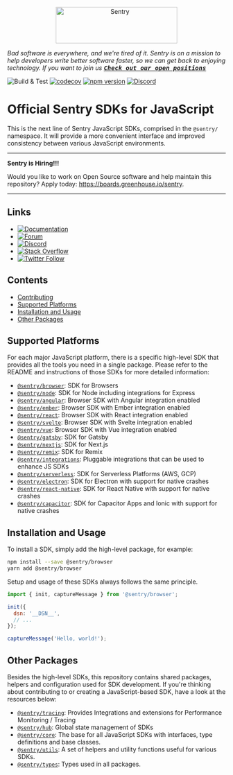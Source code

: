 <p align="center">
  <a href="https://sentry.io/?utm_source=github&utm_medium=logo" target="_blank">
    <img src="https://sentry-brand.storage.googleapis.com/sentry-wordmark-dark-280x84.png" alt="Sentry" width="280" height="84">
  </a>
</p>

_Bad software is everywhere, and we're tired of it. Sentry is on a mission to help developers write better software
faster, so we can get back to enjoying technology. If you want to join us
[<kbd>**Check out our open positions**</kbd>](https://sentry.io/careers/)_

![Build & Test](https://github.com/getsentry/sentry-javascript/workflows/Build%20&%20Test/badge.svg)
[![codecov](https://codecov.io/gh/getsentry/sentry-javascript/branch/master/graph/badge.svg)](https://codecov.io/gh/getsentry/sentry-javascript)
[![npm version](https://img.shields.io/npm/v/@sentry/core.svg)](https://www.npmjs.com/package/@sentry/core)
[![Discord](https://img.shields.io/discord/621778831602221064)](https://discord.gg/Ww9hbqr)

# Official Sentry SDKs for JavaScript

This is the next line of Sentry JavaScript SDKs, comprised in the `@sentry/` namespace. It will provide a more
convenient interface and improved consistency between various JavaScript environments.

---

**Sentry is Hiring!!!**

Would you like to work on Open Source software and help maintain this repository? Apply today:
https://boards.greenhouse.io/sentry.

---

## Links

- [![Documentation](https://img.shields.io/badge/documentation-sentry.io-green.svg)](https://docs.sentry.io/quickstart/)
- [![Forum](https://img.shields.io/badge/forum-sentry-green.svg)](https://forum.sentry.io/c/sdks)
- [![Discord](https://img.shields.io/discord/621778831602221064)](https://discord.gg/Ww9hbqr)
- [![Stack Overflow](https://img.shields.io/badge/stack%20overflow-sentry-green.svg)](http://stackoverflow.com/questions/tagged/sentry)
- [![Twitter Follow](https://img.shields.io/twitter/follow/getsentry?label=getsentry&style=social)](https://twitter.com/intent/follow?screen_name=getsentry)

## Contents

- [Contributing](https://github.com/getsentry/sentry-javascript/blob/master/CONTRIBUTING.md)
- [Supported Platforms](#supported-platforms)
- [Installation and Usage](#installation-and-usage)
- [Other Packages](#other-packages)

## Supported Platforms

For each major JavaScript platform, there is a specific high-level SDK that provides all the tools you need in a single
package. Please refer to the README and instructions of those SDKs for more detailed information:

- [`@sentry/browser`](https://github.com/getsentry/sentry-javascript/tree/master/packages/browser): SDK for Browsers
- [`@sentry/node`](https://github.com/getsentry/sentry-javascript/tree/master/packages/node): SDK for Node including
  integrations for Express
- [`@sentry/angular`](https://github.com/getsentry/sentry-javascript/tree/master/packages/angular): Browser SDK with
  Angular integration enabled
- [`@sentry/ember`](https://github.com/getsentry/sentry-javascript/tree/master/packages/ember): Browser SDK with Ember
  integration enabled
- [`@sentry/react`](https://github.com/getsentry/sentry-javascript/tree/master/packages/react): Browser SDK with React
  integration enabled
- [`@sentry/svelte`](https://github.com/getsentry/sentry-javascript/tree/master/packages/svelte): Browser SDK with
  Svelte integration enabled
- [`@sentry/vue`](https://github.com/getsentry/sentry-javascript/tree/master/packages/vue): Browser SDK with Vue
  integration enabled
- [`@sentry/gatsby`](https://github.com/getsentry/sentry-javascript/tree/master/packages/gatsby): SDK for Gatsby
- [`@sentry/nextjs`](https://github.com/getsentry/sentry-javascript/tree/master/packages/nextjs): SDK for Next.js
- [`@sentry/remix`](https://github.com/getsentry/sentry-javascript/tree/master/packages/remix): SDK for Remix
- [`@sentry/integrations`](https://github.com/getsentry/sentry-javascript/tree/master/packages/integrations): Pluggable
  integrations that can be used to enhance JS SDKs
- [`@sentry/serverless`](https://github.com/getsentry/sentry-javascript/tree/master/packages/serverless): SDK for
  Serverless Platforms (AWS, GCP)
- [`@sentry/electron`](https://github.com/getsentry/sentry-electron): SDK for Electron with support for native crashes
- [`@sentry/react-native`](https://github.com/getsentry/sentry-react-native): SDK for React Native with support for
  native crashes
- [`@sentry/capacitor`](https://github.com/getsentry/sentry-capacitor): SDK for Capacitor Apps and Ionic with support
  for native crashes

## Installation and Usage

To install a SDK, simply add the high-level package, for example:

```sh
npm install --save @sentry/browser
yarn add @sentry/browser
```

Setup and usage of these SDKs always follows the same principle.

```javascript
import { init, captureMessage } from '@sentry/browser';

init({
  dsn: '__DSN__',
  // ...
});

captureMessage('Hello, world!');
```

## Other Packages

Besides the high-level SDKs, this repository contains shared packages, helpers and configuration used for SDK
development. If you're thinking about contributing to or creating a JavaScript-based SDK, have a look at the resources
below:

- [`@sentry/tracing`](https://github.com/getsentry/sentry-javascript/tree/master/packages/tracing): Provides
  Integrations and extensions for Performance Monitoring / Tracing
- [`@sentry/hub`](https://github.com/getsentry/sentry-javascript/tree/master/packages/hub): Global state management of
  SDKs
- [`@sentry/core`](https://github.com/getsentry/sentry-javascript/tree/master/packages/core): The base for all
  JavaScript SDKs with interfaces, type definitions and base classes.
- [`@sentry/utils`](https://github.com/getsentry/sentry-javascript/tree/master/packages/utils): A set of helpers and
  utility functions useful for various SDKs.
- [`@sentry/types`](https://github.com/getsentry/sentry-javascript/tree/master/packages/types): Types used in all
  packages.
